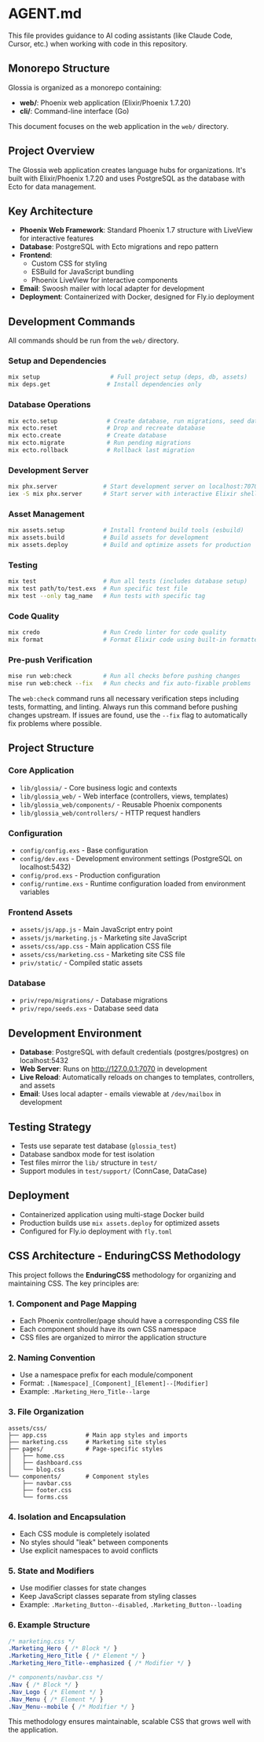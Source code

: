 # AGENT.md

This file provides guidance to AI coding assistants (like Claude Code, Cursor, etc.) when working with code in this repository.

## Monorepo Structure

Glossia is organized as a monorepo containing:
- **web/**: Phoenix web application (Elixir/Phoenix 1.7.20)
- **cli/**: Command-line interface (Go)

This document focuses on the web application in the `web/` directory.

## Project Overview

The Glossia web application creates language hubs for organizations. It's built with Elixir/Phoenix 1.7.20 and uses PostgreSQL as the database with Ecto for data management.

## Key Architecture

- **Phoenix Web Framework**: Standard Phoenix 1.7 structure with LiveView for interactive features
- **Database**: PostgreSQL with Ecto migrations and repo pattern
- **Frontend**:
  - Custom CSS for styling
  - ESBuild for JavaScript bundling
  - Phoenix LiveView for interactive components
- **Email**: Swoosh mailer with local adapter for development
- **Deployment**: Containerized with Docker, designed for Fly.io deployment

## Development Commands

All commands should be run from the `web/` directory.

### Setup and Dependencies
```bash
mix setup                    # Full project setup (deps, db, assets)
mix deps.get                # Install dependencies only
```

### Database Operations
```bash
mix ecto.setup              # Create database, run migrations, seed data
mix ecto.reset              # Drop and recreate database
mix ecto.create             # Create database
mix ecto.migrate            # Run pending migrations
mix ecto.rollback           # Rollback last migration
```

### Development Server
```bash
mix phx.server             # Start development server on localhost:7070
iex -S mix phx.server      # Start server with interactive Elixir shell
```

### Asset Management
```bash
mix assets.setup           # Install frontend build tools (esbuild)
mix assets.build           # Build assets for development
mix assets.deploy          # Build and optimize assets for production
```

### Testing
```bash
mix test                   # Run all tests (includes database setup)
mix test path/to/test.exs  # Run specific test file
mix test --only tag_name   # Run tests with specific tag
```

### Code Quality
```bash
mix credo                  # Run Credo linter for code quality
mix format                 # Format Elixir code using built-in formatter
```

### Pre-push Verification
```bash
mise run web:check         # Run all checks before pushing changes
mise run web:check --fix   # Run checks and fix auto-fixable problems
```

The `web:check` command runs all necessary verification steps including tests, formatting, and linting. Always run this command before pushing changes upstream. If issues are found, use the `--fix` flag to automatically fix problems where possible.

## Project Structure

### Core Application
- `lib/glossia/` - Core business logic and contexts
- `lib/glossia_web/` - Web interface (controllers, views, templates)
- `lib/glossia_web/components/` - Reusable Phoenix components
- `lib/glossia_web/controllers/` - HTTP request handlers

### Configuration
- `config/config.exs` - Base configuration
- `config/dev.exs` - Development environment settings (PostgreSQL on localhost:5432)
- `config/prod.exs` - Production configuration
- `config/runtime.exs` - Runtime configuration loaded from environment variables

### Frontend Assets
- `assets/js/app.js` - Main JavaScript entry point
- `assets/js/marketing.js` - Marketing site JavaScript
- `assets/css/app.css` - Main application CSS file
- `assets/css/marketing.css` - Marketing site CSS file
- `priv/static/` - Compiled static assets

### Database
- `priv/repo/migrations/` - Database migrations
- `priv/repo/seeds.exs` - Database seed data

## Development Environment

- **Database**: PostgreSQL with default credentials (postgres/postgres) on localhost:5432
- **Web Server**: Runs on http://127.0.0.1:7070 in development
- **Live Reload**: Automatically reloads on changes to templates, controllers, and assets
- **Email**: Uses local adapter - emails viewable at `/dev/mailbox` in development

## Testing Strategy

- Tests use separate test database (`glossia_test`)
- Database sandbox mode for test isolation
- Test files mirror the `lib/` structure in `test/`
- Support modules in `test/support/` (ConnCase, DataCase)

## Deployment

- Containerized application using multi-stage Docker build
- Production builds use `mix assets.deploy` for optimized assets
- Configured for Fly.io deployment with `fly.toml`

## CSS Architecture - EnduringCSS Methodology

This project follows the **EnduringCSS** methodology for organizing and maintaining CSS. The key principles are:

### 1. Component and Page Mapping
- Each Phoenix controller/page should have a corresponding CSS file
- Each component should have its own CSS namespace
- CSS files are organized to mirror the application structure

### 2. Naming Convention
- Use a namespace prefix for each module/component
- Format: `.[Namespace]_[Component]_[Element]--[Modifier]`
- Example: `.Marketing_Hero_Title--large`

### 3. File Organization
```
assets/css/
├── app.css           # Main app styles and imports
├── marketing.css     # Marketing site styles
├── pages/            # Page-specific styles
│   ├── home.css
│   ├── dashboard.css
│   └── blog.css
└── components/       # Component styles
    ├── navbar.css
    ├── footer.css
    └── forms.css
```

### 4. Isolation and Encapsulation
- Each CSS module is completely isolated
- No styles should "leak" between components
- Use explicit namespaces to avoid conflicts

### 5. State and Modifiers
- Use modifier classes for state changes
- Keep JavaScript classes separate from styling classes
- Example: `.Marketing_Button--disabled`, `.Marketing_Button--loading`

### 6. Example Structure
```css
/* marketing.css */
.Marketing_Hero { /* Block */ }
.Marketing_Hero_Title { /* Element */ }
.Marketing_Hero_Title--emphasized { /* Modifier */ }

/* components/navbar.css */
.Nav { /* Block */ }
.Nav_Logo { /* Element */ }
.Nav_Menu { /* Element */ }
.Nav_Menu--mobile { /* Modifier */ }
```

This methodology ensures maintainable, scalable CSS that grows well with the application.
